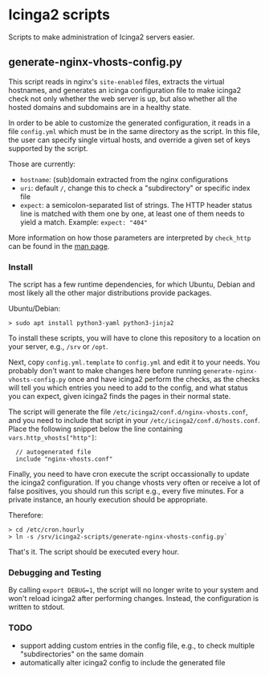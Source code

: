 # Icinga2 scripts

Scripts to make administration of Icinga2 servers easier.


## generate-nginx-vhosts-config.py

This script reads in nginx's `site-enabled` files, extracts the virtual
hostnames, and generates an icinga configuration file to make icinga2 check
not only whether the web server is up, but also whether all the hosted domains
and subdomains are in a healthy state.

In order to be able to customize the generated configuration, it reads in a
file `config.yml` which must be in the same directory as the script.
In this file, the user can specify single virtual hosts, and override a given
set of keys supported by the script.

Those are currently:
  - `hostname`: (sub)domain extracted from the nginx configurations
  - `uri`: default `/`, change this to check a "subdirectory" or specific
    index file
  - `expect`: a semicolon-separated list of strings. The HTTP header status
    line is matched with them one by one, at least one of them needs to yield
    a match. Example: `expect: "404"`

More information on how those parameters are interpreted by `check_http` can
be found in the
[man page](https://www.monitoring-plugins.org/doc/man/check_http.html).

### Install

The script has a few runtime dependencies, for which Ubuntu, Debian and most
likely all the other major distributions provide packages.

Ubuntu/Debian:

```
> sudo apt install python3-yaml python3-jinja2
```

To install these scripts, you will have to clone this repository to a location
on your server, e.g., `/srv` or `/opt`.

Next, copy `config.yml.template` to
`config.yml` and edit it to your needs. You probably don't want to make
changes here before running `generate-nginx-vhosts-config.py` once and have
icinga2 perform the checks, as the checks will tell you which entries you need
to add to the config, and what status you can expect, given icinga2 finds the
pages in their normal state.

The script will generate the file `/etc/icinga2/conf.d/nginx-vhosts.conf`,
and you need to include that script in your `/etc/icinga2/conf.d/hosts.conf`.
Place the following snippet below the line containing
`vars.http_vhosts["http"]`:

```
  // autogenerated file
  include "nginx-vhosts.conf"
```

Finally, you need to have cron execute the script occassionally to update
the icinga2 configuration. If you change vhosts very often or receive a lot
of false positives, you should run this script e.g., every five minutes. For
a private instance, an hourly execution should be appropriate.

Therefore:

```
> cd /etc/cron.hourly
> ln -s /srv/icinga2-scripts/generate-nginx-vhosts-config.py`
```

That's it. The script should be executed every hour.

### Debugging and Testing  

By calling `export DEBUG=1`, the script will no longer write to your system
and won't reload icinga2 after performing changes. Instead, the configuration
is written to stdout.

### TODO

  - support adding custom entries in the config file, e.g., to check multiple
    "subdirectories" on the same domain
  - automatically alter icinga2 config to include the generated file
